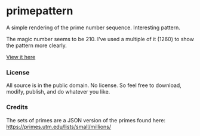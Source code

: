 # primepattern

A simple rendering of the prime number sequence. Interesting pattern.

The magic number seems to be 210. I've used a multiple of it (1260) to show the pattern more clearly.

[View it here](http://chrisdavies.github.io/primepattern/)

### License
All source is in the public domain. No license. So feel free to download, modify, publish, and do whatever you like.

### Credits
The sets of primes are a JSON version of the primes found here: https://primes.utm.edu/lists/small/millions/
